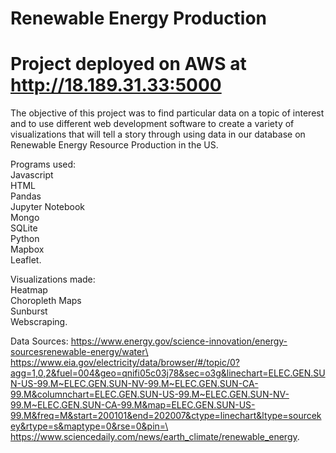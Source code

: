# Renewable Energy Production

# Project deployed on AWS at http://18.189.31.33:5000


The objective of this project was to find particular data on a topic of interest and to use different web development software to create a variety of visualizations that will tell a story through using data in our database on Renewable Energy Resource Production in the US.

Programs used:\
Javascript\
HTML\
Pandas\
Jupyter Notebook\
Mongo\
SQLite\
Python\
Mapbox\
Leaflet.

Visualizations made:\
Heatmap\
Choropleth Maps\
Sunburst\
Webscraping.


Data Sources: https://www.energy.gov/science-innovation/energy-sourcesrenewable-energy/water\
              https://www.eia.gov/electricity/data/browser/#/topic/0?agg=1,0,2&fuel=004&geo=qnifi05c03j78&sec=o3g&linechart=ELEC.GEN.SUN-US-99.M~ELEC.GEN.SUN-NV-99.M~ELEC.GEN.SUN-CA-99.M&columnchart=ELEC.GEN.SUN-US-99.M~ELEC.GEN.SUN-NV-99.M~ELEC.GEN.SUN-CA-99.M&map=ELEC.GEN.SUN-US-99.M&freq=M&start=200101&end=202007&ctype=linechart&ltype=sourcekey&rtype=s&maptype=0&rse=0&pin=\
              https://www.sciencedaily.com/news/earth_climate/renewable_energy.